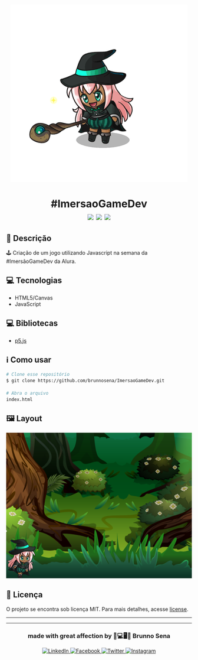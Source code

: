 <p align="center"><img src="./assets/imagens/personagem/witch.gif"></p> 
<h1 align="center">#ImersaoGameDev<br><img src="https://img.shields.io/github/repo-size/brunnosena/ImersaoGameDev"> <img src="https://img.shields.io/github/last-commit/brunnosena/ImersaoGameDev"> <img src="https://img.shields.io/github/license/brunnosena/ImersaoGameDev"></h1>



## 🔖 Descrição 
🕹️ Criação de um jogo utilizando Javascript na semana da #ImersãoGameDev da Alura.

## 💻 Tecnologias

* HTML5/Canvas
* JavaScript

## 💻 Bibliotecas

* [p5.js](https://p5js.org/)

## ℹ️ Como usar
```bash
# Clone esse repositório
$ git clone https://github.com/brunnosena/ImersaoGameDev.git

# Abra o arquivo
index.html
```

## 🖼 Layout
![Layout Witch Game](./assets/imagens/personagem/layout.png)

## 📝 Licença
O projeto se encontra sob licença MIT. Para mais detalhes, acesse [license](LICENSE).

---
---

<h3 align="center">
  made with great affection by 💚💻🖥💚 Brunno Sena
</h3>

<p align="center">
  <a href="https://www.linkedin.com/in/brunnosena">
    <img alt="LinkedIn" src="https://img.shields.io/badge/LinkedIn-/brunnosena-0e76a8?style=flat&logoColor=white&logo=linkedin">
  </a>
  <a href="https://www.facebook.com/brunnosena">
    <img alt="Facebook" src="https://img.shields.io/badge/Facebook-/brunnosena-1778F2?style=flat&logoColor=white&logo=facebook">
  </a>
    <a href="https://www.twitter.com/brunnosena">
    <img alt="Twitter" src="https://img.shields.io/badge/Twitter-/brunnosena-1778F2?style=flat&logoColor=white&logo=twitter">
  </a>
  <a href="https://www.instagram.com/brunnosena/">
    <img alt="Instagram" src="https://img.shields.io/badge/Instagram-@brunnosena-833AB4?style=flat&logoColor=white&logo=instagram">
  </a>
</p>